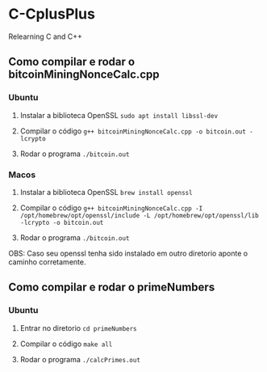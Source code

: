 # C-CplusPlus
 Relearning C and C++


## Como compilar e rodar o bitcoinMiningNonceCalc.cpp

### Ubuntu

1. Instalar a biblioteca OpenSSL `sudo apt install libssl-dev`

2. Compilar o código `g++ bitcoinMiningNonceCalc.cpp -o bitcoin.out -lcrypto`

3. Rodar o programa `./bitcoin.out`

### Macos

1. Instalar a biblioteca OpenSSL `brew install openssl`

2. Compilar o código `g++ bitcoinMiningNonceCalc.cpp -I /opt/homebrew/opt/openssl/include -L /opt/homebrew/opt/openssl/lib -lcrypto -o bitcoin.out`

3. Rodar o programa `./bitcoin.out`

OBS: Caso seu openssl tenha sido instalado em outro diretorio aponte o caminho corretamente.

## Como compilar e rodar o primeNumbers

### Ubuntu

1. Entrar no diretorio `cd primeNumbers`

2. Compilar o código `make all`

3. Rodar o programa `./calcPrimes.out`